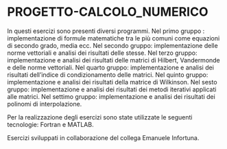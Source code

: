 # PROGETTO-CALCOLO_NUMERICO
In questi esercizi sono presenti diversi programmi.
Nel primo gruppo  : implementazione di formule matematiche tra le più comuni come equazioni di secondo grado, media ecc. 
Nel secondo gruppo: implementazione delle norme vettoriali e analisi dei risultati delle stesse.
Nel terzo gruppo:   implementazione e analisi dei risultati delle matrici di Hilbert, Vandermonde e delle norme vettoriali.
Nel quarto gruppo:  implementazione e analisi dei risultati dell’indice di condizionamento delle matrici.
Nel quinto gruppo:  implementazione e analisi dei risultati della matrice di Wilkinson.
Nel sesto gruppo:   implementazione e analisi dei risultati dei metodi iterativi applicati alle matrici.
Nel settimo gruppo: implementazione e analisi dei risultati dei polinomi di interpolazione.

Per la realizzazione degli esercizi sono state utilizzate le seguenti tecnologie: Fortran e MATLAB.

Esercizi sviluppati in collaborazione del collega Emanuele Infortuna.
